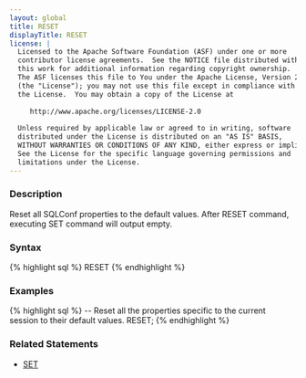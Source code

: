 ```yaml
---
layout: global
title: RESET
displayTitle: RESET
license: |
  Licensed to the Apache Software Foundation (ASF) under one or more
  contributor license agreements.  See the NOTICE file distributed with
  this work for additional information regarding copyright ownership.
  The ASF licenses this file to You under the Apache License, Version 2.0
  (the "License"); you may not use this file except in compliance with
  the License.  You may obtain a copy of the License at
 
     http://www.apache.org/licenses/LICENSE-2.0
 
  Unless required by applicable law or agreed to in writing, software
  distributed under the License is distributed on an "AS IS" BASIS,
  WITHOUT WARRANTIES OR CONDITIONS OF ANY KIND, either express or implied.
  See the License for the specific language governing permissions and
  limitations under the License.
---
```


### Description
Reset all SQLConf properties to the default values. After RESET command, executing SET command will output empty.

### Syntax
{% highlight sql %}
RESET
{% endhighlight %}


### Examples
{% highlight sql %}
-- Reset all the properties specific to the current session to their default values.
RESET;
{% endhighlight %}

### Related Statements
- [SET](sql-ref-syntax-aux-conf-mgmt-set.html)
